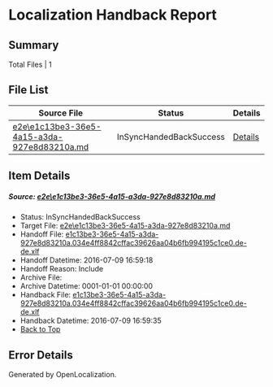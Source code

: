 # <a name='report-top'></a> Localization Handback Report

## Summary
 Total Files | 1

## File List
 Source File | Status | Details 
 ----------- | ------ | ------- 
 [e2e\e1c13be3-36e5-4a15-a3da-927e8d83210a.md](https://github.com/OpenLocalizationTestOrg/oltest/blob/0b026912b9e1a558c64405237489a48a493bec94/e2e/e1c13be3-36e5-4a15-a3da-927e8d83210a.md) | InSyncHandedBackSuccess | [Details](#8c53e9b287aef9ee140a97b9546a14648d7dc2521)

## Item Details
##### <a name='8c53e9b287aef9ee140a97b9546a14648d7dc2521'></a> Source: [e2e\e1c13be3-36e5-4a15-a3da-927e8d83210a.md](https://github.com/OpenLocalizationTestOrg/oltest/blob/0b026912b9e1a558c64405237489a48a493bec94/e2e/e1c13be3-36e5-4a15-a3da-927e8d83210a.md)
* Status: InSyncHandedBackSuccess
* Target File: [e2e\e1c13be3-36e5-4a15-a3da-927e8d83210a.md](https://github.com/OpenLocalizationTestOrg/oltest-dede-fly/blob/6658fee9260727d7008cee3110a38ecaeb26ba40/e2e/e1c13be3-36e5-4a15-a3da-927e8d83210a.md)
* Handoff File: [e1c13be3-36e5-4a15-a3da-927e8d83210a.034e4ff8842cffac39626aa04b6fb994195c1ce0.de-de.xlf](https://github.com/OpenLocalizationTestOrg/olhandoff-e2e/blob/dfc3856e76376ea66c2ed3417c42b5f5ec7ab8a2/ol-handoff/OpenLocalizationTestOrg/oltest-dede-fly/ci/ht/e1c13be3-36e5-4a15-a3da-927e8d83210a.034e4ff8842cffac39626aa04b6fb994195c1ce0.de-de.xlf)
* Handoff Datetime: 2016-07-09 16:59:18
* Handoff Reason: Include
* Archive File: 
* Archive Datetime: 0001-01-01 00:00:00
* Handback File: [e1c13be3-36e5-4a15-a3da-927e8d83210a.034e4ff8842cffac39626aa04b6fb994195c1ce0.de-de.xlf](https://github.com/OpenLocalizationTestOrg/olhandback-e2e/blob/b584587571df99c5ee1322c891867e06b5a1c158/ol-handback/OpenLocalizationTestOrg/oltest-dede-fly/ci/ht/e1c13be3-36e5-4a15-a3da-927e8d83210a.034e4ff8842cffac39626aa04b6fb994195c1ce0.de-de.xlf)
* Handback Datetime: 2016-07-09 16:59:35
* [Back to Top](#report-top)


## Error Details

Generated by OpenLocalization.

